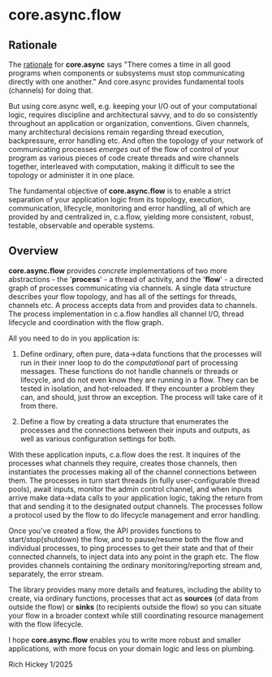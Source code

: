 # core.async.flow #
## Rationale ##

The [rationale](https://clojure.org/news/2013/06/28/clojure-clore-async-channels) for **core.async** says "There comes a time in all good programs when components or subsystems must stop communicating directly with one another." And core.async provides fundamental tools (channels) for doing that. 

But using core.async well, e.g. keeping your I/O out of your computational logic, requires discipline and architectural savvy, and to do so consistently throughout an application or organization, conventions. Given channels, many architectural decisions remain regarding thread execution, backpressure, error handling etc. And often the topology of your network of communicating processes *emerges* out of the flow of control of your program as various pieces of code create threads and wire channels together, interleaved with computation, making it difficult to see the topology or administer it in one place.

The fundamental objective of __core.async.flow__ is to enable a strict separation of your application logic from its topology, execution, communication, lifecycle, monitoring and error handling, all of which are provided by and centralized in, c.a.flow, yielding more consistent, robust, testable, observable and operable systems.

## Overview ##

__core.async.flow__ provides *concrete* implementations of two more abstractions - the '__process__' - a thread of activity, and the '__flow__' - a directed graph of processes communicating via channels. A single data structure describes your flow topology, and has all of the settings for threads, channels etc. A process accepts data from and provides data to channels. The process implementation in c.a.flow handles all channel I/O, thread lifecycle and coordination with the flow graph.

All you need to do in you application is:

1. Define ordinary, often pure, data->data functions that the processes will run in their inner loop to do the *computational* part of processing messages. These functions do not handle channels or threads or lifecycle, and do not even know they are running in a flow. They can be tested in isolation, and hot-reloaded. If they encounter a problem they can, and should, just throw an exception. The process will take care of it from there.

2. Define a flow by creating a data structure that enumerates the processes and the connections between their inputs and outputs, as well as various configuration settings for both.

With these application inputs, c.a.flow does the rest. It inquires of the processes what channels they require, creates those channels, then instantiates the processes making all of the channel connections between them. The processes in turn start threads (in fully user-configurable thread pools), await inputs, monitor the admin control channel, and when inputs arrive make data->data calls to your application logic, taking the return from that and sending it to the designated output channels. The processes follow a protocol used by the flow to do lifecycle management and error handling.

Once you've created a flow, the API provides functions to start/stop(shutdown) the flow, and to pause/resume both the flow and individual processes, to ping processes to get their state and that of their connected channels, to inject data into any point in the graph etc. The flow provides channels containing the ordinary monitoring/reporting stream and, separately, the error stream. 

The library provides many more details and features, including the ability to create, via ordinary functions, processes that act as __sources__ (of data from outside the flow) or __sinks__ (to recipients outside the flow) so you can situate your flow in a broader context while still coordinating resource management with the flow lifecycle.

I hope __core.async.flow__ enables you to write more robust and smaller applications, with more focus on your domain logic and less on plumbing.

Rich Hickey 
1/2025
